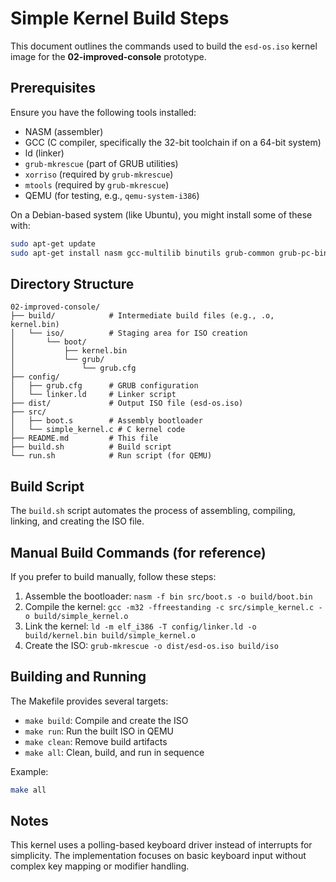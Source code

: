 # Simple Kernel Build Steps

This document outlines the commands used to build the `esd-os.iso` kernel image for the **02-improved-console** prototype.

## Prerequisites

Ensure you have the following tools installed:
- NASM (assembler)
- GCC (C compiler, specifically the 32-bit toolchain if on a 64-bit system)
- ld (linker)
- `grub-mkrescue` (part of GRUB utilities)
- `xorriso` (required by `grub-mkrescue`)
- `mtools` (required by `grub-mkrescue`)
- QEMU (for testing, e.g., `qemu-system-i386`)

On a Debian-based system (like Ubuntu), you might install some of these with:
```bash
sudo apt-get update
sudo apt-get install nasm gcc-multilib binutils grub-common grub-pc-bin xorriso mtools qemu-system-x86
```

## Directory Structure
```
02-improved-console/
├── build/            # Intermediate build files (e.g., .o, kernel.bin)
│   └── iso/          # Staging area for ISO creation
│       └── boot/
│           ├── kernel.bin
│           └── grub/
│               └── grub.cfg
├── config/
│   ├── grub.cfg      # GRUB configuration
│   └── linker.ld     # Linker script
├── dist/             # Output ISO file (esd-os.iso)
├── src/
│   ├── boot.s        # Assembly bootloader
│   └── simple_kernel.c # C kernel code
├── README.md         # This file
├── build.sh          # Build script
└── run.sh            # Run script (for QEMU)
```

## Build Script

The `build.sh` script automates the process of assembling, compiling, linking, and creating the ISO file.

## Manual Build Commands (for reference)

If you prefer to build manually, follow these steps:
1. Assemble the bootloader: `nasm -f bin src/boot.s -o build/boot.bin`
2. Compile the kernel: `gcc -m32 -ffreestanding -c src/simple_kernel.c -o build/simple_kernel.o`
3. Link the kernel: `ld -m elf_i386 -T config/linker.ld -o build/kernel.bin build/simple_kernel.o`
4. Create the ISO: `grub-mkrescue -o dist/esd-os.iso build/iso`

## Building and Running

The Makefile provides several targets:
- `make build`: Compile and create the ISO
- `make run`: Run the built ISO in QEMU
- `make clean`: Remove build artifacts
- `make all`: Clean, build, and run in sequence

Example:
```bash
make all
```

## Notes

This kernel uses a polling-based keyboard driver instead of interrupts for simplicity. The implementation focuses on basic keyboard input without complex key mapping or modifier handling.
